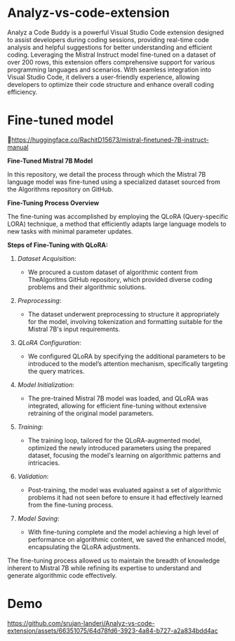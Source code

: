 # Analyz-vs-code-extension
Analyz a Code Buddy is a powerful Visual Studio Code extension designed to assist developers during coding sessions, providing real-time code analysis and helpful suggestions for better understanding and efficient coding. Leveraging the Mistral Instruct model fine-tuned on a dataset of over 200 rows, this extension offers comprehensive support for various programming languages and scenarios. With seamless integration into Visual Studio Code, it delivers a user-friendly experience, allowing developers to optimize their code structure and enhance overall coding efficiency. 


# Fine-tuned model

🔗https://huggingface.co/RachitD15673/mistral-finetuned-7B-instruct-manual

**Fine-Tuned Mistral 7B Model**

In this repository, we detail the process through which the Mistral 7B language model was fine-tuned using a specialized dataset sourced from the Algorithms repository on GitHub.

**Fine-Tuning Process Overview**

The fine-tuning was accomplished by employing the QLoRA (Query-specific LORA) technique, a method that efficiently adapts large language models to new tasks with minimal parameter updates.

**Steps of Fine-Tuning with QLoRA:**

1. *Dataset Acquisition*:
   - We procured a custom dataset of algorithmic content from TheAlgoritms GitHub repository, which provided diverse coding problems and their algorithmic solutions.

2. *Preprocessing*:
   - The dataset underwent preprocessing to structure it appropriately for the model, involving tokenization and formatting suitable for the Mistral 7B's input requirements.

3. *QLoRA Configuration*:
   - We configured QLoRA by specifying the additional parameters to be introduced to the model’s attention mechanism, specifically targeting the query matrices.

4. *Model Initialization*:
   - The pre-trained Mistral 7B model was loaded, and QLoRA was integrated, allowing for efficient fine-tuning without extensive retraining of the original model parameters.

5. *Training*:
   - The training loop, tailored for the QLoRA-augmented model, optimized the newly introduced parameters using the prepared dataset, focusing the model's learning on algorithmic patterns and intricacies.

6. *Validation*:
   - Post-training, the model was evaluated against a set of algorithmic problems it had not seen before to ensure it had effectively learned from the fine-tuning process.

7. *Model Saving*:
   - With fine-tuning complete and the model achieving a high level of performance on algorithmic content, we saved the enhanced model, encapsulating the QLoRA adjustments.

The fine-tuning process allowed us to maintain the breadth of knowledge inherent to Mistral 7B while refining its expertise to understand and generate algorithmic code effectively.


# Demo

https://github.com/srujan-landeri/Analyz-vs-code-extension/assets/66351075/64d78fd6-3923-4a84-b727-a2a834bdd4ac

